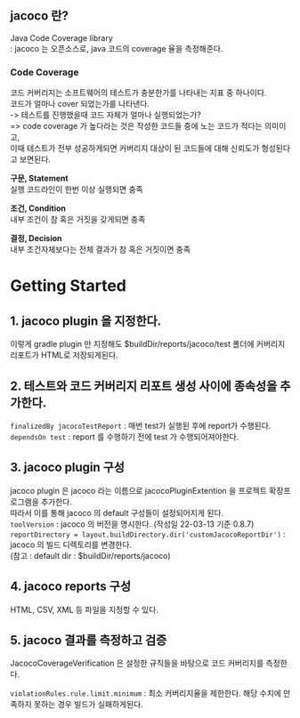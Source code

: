 ## jacoco 란?
Java Code Coverage library  
: jacoco 는 오픈소스로, java 코드의 coverage 율을 측정해준다.  

### Code Coverage
코드 커버리지는 소프트웨어의 테스트가 충분한가를 나타내는 지표 중 하나이다.  
코드가 얼마나 cover 되었는가를 나타낸다.  
-> 테스트를 진행했을때 코드 자체가 얼마나 실행되었는가?  
=> code coverage 가 높다라는 것은 작성한 코드들 중에 노는 코드가 적다는 의미이고,  
  이때 테스트가 전부 성공하게되면 커버리지 대상이 된 코드들에 대해 신뢰도가 형성된다고 보면된다.  


**구문, Statement**  
실행 코드라인이 한번 이상 실행되면 충족  

**조건, Condition**  
내부 조건이 참 혹은 거짓을 갖게되면 충족  

**결정, Decision**  
내부 조건자체보다는 전체 결과가 참 혹은 거짓이면 충족  

# Getting Started

## 1. jacoco plugin 을 지정한다.
이렇게 gradle plugin 만 지정해도 $buildDir/reports/jacoco/test 폴더에 커버리지 리포트가 HTML로 저장되게된다.  

## 2. 테스트와 코드 커버리지 리포트 생성 사이에 종속성을 추가한다.
`finalizedBy jacocoTestReport`  : 매번 test가 실행된 후에 report가 수행된다.  
`dependsOn test` : report 를 수행하기 전에 test 가 수행되어져야한다.  

## 3. jacoco plugin 구성
jacoco plugin 은 jacoco 라는 이름으로 jacocoPluginExtention 을 프로젝트 확장프로그램을 추가한다.  
따라서 이를 통해 jacoco 의 default 구성들이 설정되어지게 된다.  
`toolVersion` : jacoco 의 버전을 명시한다. (작성일 22-03-13 기준 0.8.7)  
`reportDirectory = layout.buildDirectory.dir('customJacocoReportDir')` : jacoco 의 빌드 디렉토리를 변경한다.  
(참고 : default dir : $buildDir/reports/jacoco)  

## 4. jacoco reports 구성
HTML, CSV, XML 등 파일을 지정할 수 있다.  

## 5. jacoco 결과를 측정하고 검증
JacocoCoverageVerification 은 설정한 규칙들을 바탕으로 코드 커버리지를 측정한다.  

`violationRules.rule.limit.minimum` : 최소 커버리지율을 제한한다. 해당 수치에 만족하지 못하는 경우 빌드가 실패하게된다.    
